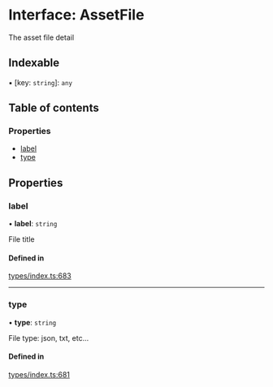 # Interface: AssetFile

The asset file detail

## Indexable

▪ [key: `string`]: `any`

## Table of contents

### Properties

- [label](AssetFile.md#label)
- [type](AssetFile.md#type)

## Properties

### label

• **label**: `string`

File title

#### Defined in

[types/index.ts:683](https://github.com/nevermined-io/react-components/blob/4840188/catalog/src/types/index.ts#L683)

___

### type

• **type**: `string`

File type: json, txt, etc...

#### Defined in

[types/index.ts:681](https://github.com/nevermined-io/react-components/blob/4840188/catalog/src/types/index.ts#L681)
